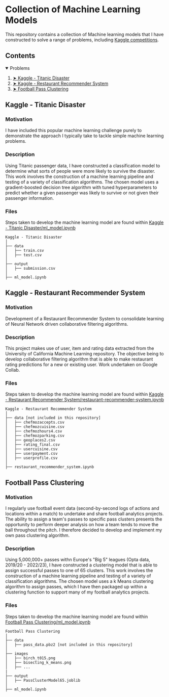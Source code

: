 # Collection of Machine Learning Models
This repository contains a collection of Machine learning models that I have constructed to solve a range of problems, including [Kaggle competitions](https://www.kaggle.com/jakekolliari).

## Contents

<details open="open">
  <summary>Problems</summary>
  <ol>
    <li><a href="#kaggle---titanic-disaster"> ➤ Kaggle - Titanic Disaster</a></li>
    <li><a href="#kaggle---restaurant-recommender-system"> ➤ Kaggle - Restaurant Recommender System</a></li>
    <li><a href="#football-pass-clustering"> ➤ Football Pass Clustering</a></li>
  </ol>
</details>

## Kaggle - Titanic Disaster

### Motivation
I have included this popular machine learning challenge purely to demonstrate the approach I typically take to tackle simple machine learning problems. 

### Description
Using Titanic passenger data, I have constructed a classification model to determine what sorts of people were more likely to survive the disaster. This work involves the construction of a machine learning pipeline and testing of a variety of classification algorithms. The chosen model uses a gradient-boosted decision tree algorithm with tuned hyperparameters to predict whether a given passenger was likely to survive or not given their passenger information.

### Files
Steps taken to develop the machine learning model are found within [Kaggle - Titanic Disaster/ml_model.ipynb](https://github.com/jakeyk11/ml-models-collection/blob/main/Kaggle%20-%20Titanic%20Disaster/ml_model.ipynb)

    Kaggle - Titanic Disaster
    │
    ├── data
    │   ├── train.csv
    │   ├── test.csv
    │ 
    ├── output
    │   ├── submission.csv
    │ 
    ├── ml_model.ipynb


## Kaggle - Restaurant Recommender System

### Motivation
Development of a Restaurant Recommender System to consolidate learning of Neural Network driven collaborative filtering algorithms.

### Description
This project makes use of user, item and rating data extracted from the University of California Machine Learning repository. The objective being to develop collaborative filtering algorithm that is able to make restaurant rating predictions for a new or existing user. Work undertaken on Google Collab.

### Files
Steps taken to develop the machine learning model are found within [Kaggle - Restaurant Recommender System/restaurant-recommender-system.ipynb](https://github.com/jakeyk11/ml-models-collection/blob/main/Kaggle%20-%20Restaurant%20Recommender%20System/restaurant_recommender_system.ipynb)

    Kaggle - Restaurant Recommender System
    │
    ├── data [not included in this repository]
    │   ├── chefmozaccepts.csv
    │   ├── chefmozcuisine.csv
    │   ├── chefmozhours4.csv
    │   ├── chefmozparking.csv
    │   ├── geoplaces2.csv
    │   ├── rating_final.csv
    │   ├── usercuisine.csv
    │   ├── userpayment.csv
    │   ├── userprofile.csv
    │    
    ├── restaurant_recommender_system.ipynb


## Football Pass Clustering

### Motivation
I regularly use football event data (second-by-second logs of actions and locations within a match) to undertake and share football analytics projects. The ability to assign a team's passes to specific pass clusters presents the opportunity to perform deeper analysis on how a team tends to move the ball throughout the pitch. I therefore decided to develop and implement my own pass clustering algorithm.

### Description
Using 5,000,000+ passes withn Europe's "Big 5" leagues (Opta data, 2019/20 - 2022/23), I have constructed a clustering model that is able to assign successful passes to one of 65 clusters. This work involves the construction of a machine learning pipeline and testing of a variety of classification algorithms. The chosen model uses a k Means clustering algorithm to assign passes, which I have then packaged up within a clustering function to support many of my football analytics projects.

### Files
Steps taken to develop the machine learning model are found within [Football Pass Clustering/ml_model.ipynb](https://github.com/jakeyk11/ml-models-collection/blob/main/Football%20Pass%20Clustering/ml_model.ipynb)

    Football Pass Clustering
    │
    ├── data
    │   ├── pass_data.pbz2 [not included in this repository]
    │ 
    ├── images
    │   ├── birch_t015.png
    │   ├── bisecting_k_means.png
    │   ├── ...
    |
    ├── output
    │   ├── PassClusterModel65.joblib
    │ 
    ├── ml_model.ipynb
